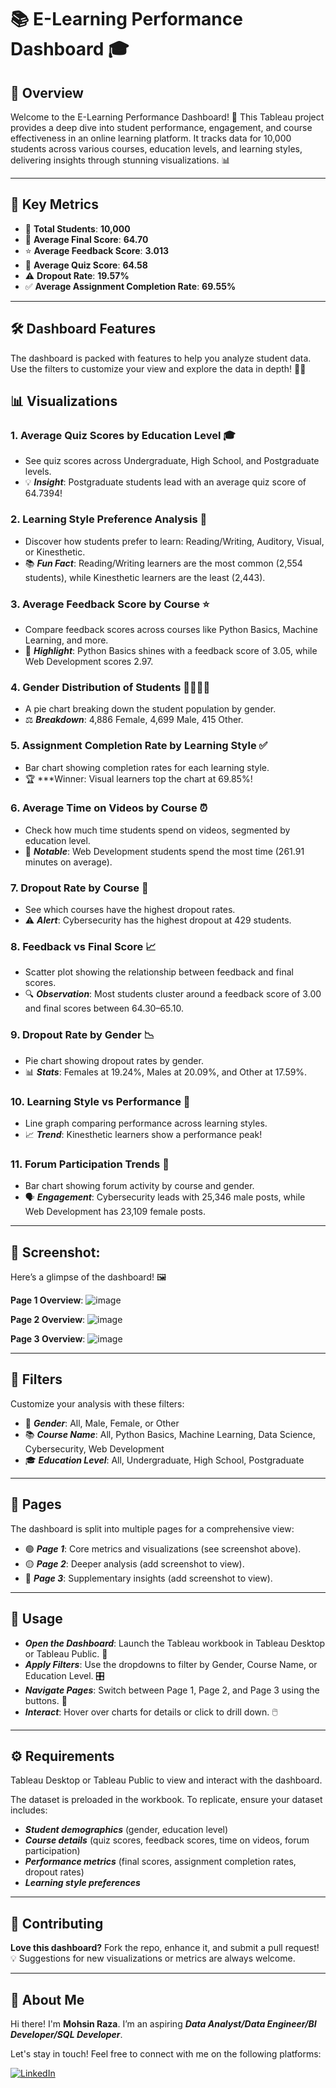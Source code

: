 # **📚 E-Learning Performance Dashboard 🎓**


## 🌟 Overview

Welcome to the E-Learning Performance Dashboard! 🚀 This Tableau project provides a deep dive into student performance, engagement, and course effectiveness in an online learning platform. It tracks data for 10,000 students across various courses, education levels, and learning styles, delivering insights through stunning visualizations. 📊

---

## 🔑 Key Metrics

- 👥 ****Total Students****: **10,000**  
- 🎯 ****Average Final Score****: **64.70**  
- ⭐ ****Average Feedback Score****: **3.013**  
- 📝 ****Average Quiz Score****: **64.58**  
- ⚠️ ****Dropout Rate****: **19.57%**  
- ✅ ****Average Assignment Completion Rate****: **69.55%**

---

## 🛠️ Dashboard Features

The dashboard is packed with features to help you analyze student data. Use the filters to customize your view and explore the data in depth! 🕵️‍♀️


## 📊 Visualizations


### 1. Average Quiz Scores by Education Level 🎓  

- See quiz scores across Undergraduate, High School, and Postgraduate levels.  
- 💡 ***Insight***: Postgraduate students lead with an average quiz score of 64.7394!



### 2. Learning Style Preference Analysis 🧠  

- Discover how students prefer to learn: Reading/Writing, Auditory, Visual, or Kinesthetic.
- 📚 ***Fun Fact***: Reading/Writing learners are the most common (2,554 students), while Kinesthetic learners are the least (2,443).



### 3. Average Feedback Score by Course ⭐  

- Compare feedback scores across courses like Python Basics, Machine Learning, and more.  
- 🌟 ***Highlight***: Python Basics shines with a feedback score of 3.05, while Web Development scores 2.97.



### 4. Gender Distribution of Students 👩‍🎓👨‍🎓  

- A pie chart breaking down the student population by gender.  
- ⚖️ ***Breakdown***: 4,886 Female, 4,699 Male, 415 Other.



### 5. Assignment Completion Rate by Learning Style ✅  

- Bar chart showing completion rates for each learning style.  
- 🏆 ***Winner: Visual learners top the chart at 69.85%!



### 6. Average Time on Videos by Course ⏰  

- Check how much time students spend on videos, segmented by education level.  
- 🎥 ***Notable***: Web Development students spend the most time (261.91 minutes on average).



### 7. Dropout Rate by Course 🚪  

- See which courses have the highest dropout rates.  
- ⚠️ ***Alert***: Cybersecurity has the highest dropout at 429 students.



### 8. Feedback vs Final Score 📈  

- Scatter plot showing the relationship between feedback and final scores.  
- 🔍 ***Observation***: Most students cluster around a feedback score of 3.00 and final scores between 64.30–65.10.



### 9. Dropout Rate by Gender 📉  

- Pie chart showing dropout rates by gender.  
- 📊 ***Stats***: Females at 19.24%, Males at 20.09%, and Other at 17.59%.



### 10. Learning Style vs Performance 📅  

- Line graph comparing performance across learning styles.  
- 📈 ***Trend***: Kinesthetic learners show a performance peak!



### 11. Forum Participation Trends 💬  

- Bar chart showing forum activity by course and gender.  
- 🗣️ ***Engagement***: Cybersecurity leads with 25,346 male posts, while Web Development has 23,109 female posts.

---

## 🎨 Screenshot:

Here’s a glimpse of the dashboard! 🖼️  

**Page 1 Overview**: ![image](https://github.com/user-attachments/assets/6c0c237f-2737-46ed-a441-53b6f246abad)

**Page 2 Overview**: ![image](https://github.com/user-attachments/assets/f00d1805-49c4-422d-b978-6081c6ce9be4)

**Page 3 Overview**: ![image](https://github.com/user-attachments/assets/ea44b313-feea-434f-9054-64af2ca3a60b)

---

## 🧩 Filters

Customize your analysis with these filters:  


- 👤 ***Gender***: All, Male, Female, or Other  
- 📚 ***Course Name***: All, Python Basics, Machine Learning, Data Science, Cybersecurity, Web Development  
- 🎓 ***Education Level***: All, Undergraduate, High School, Postgraduate

---

## 📄 Pages

The dashboard is split into multiple pages for a comprehensive view:  


- 🟢 ***Page 1***: Core metrics and visualizations (see screenshot above).
- 🟡 ***Page 2***: Deeper analysis (add screenshot to view).  
- 🔴 ***Page 3***: Supplementary insights (add screenshot to view).

---

## 🚀 Usage

- ***Open the Dashboard***: Launch the Tableau workbook in Tableau Desktop or Tableau Public. 📂   
- ***Apply Filters***: Use the dropdowns to filter by Gender, Course Name, or Education Level. 🎛️  
- ***Navigate Pages***: Switch between Page 1, Page 2, and Page 3 using the buttons. 📑  
- ***Interact***: Hover over charts for details or click to drill down. 🖱️

---

## ⚙️ Requirements

Tableau Desktop or Tableau Public to view and interact with the dashboard.  

The dataset is preloaded in the workbook. To replicate, ensure your dataset includes:  

  - ***Student demographics*** (gender, education level)  
  - ***Course details*** (quiz scores, feedback scores, time on videos, forum participation)  
  - ***Performance metrics*** (final scores, assignment completion rates, dropout rates)  
  - ***Learning style preferences***

---

## 🤝 Contributing

**Love this dashboard?** Fork the repo, enhance it, and submit a pull request! 💡 Suggestions for new visualizations or metrics are always welcome.  

---

## 🌟 About Me

Hi there! I'm **Mohsin Raza**. I’m an aspiring ***Data Analyst/Data Engineer/BI Developer/SQL Developer***.

Let's stay in touch! Feel free to connect with me on the following platforms:

[![LinkedIn](https://img.shields.io/badge/LinkedIn-0077B5?style=for-the-badge&logo=linkedin&logoColor=white)](https://www.linkedin.com/in/mohsin--raza/)
